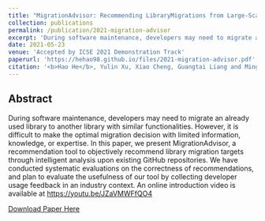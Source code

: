```yaml
---
title: "MigrationAdvisor: Recommending LibraryMigrations from Large-Scale Open-Source Data"
collection: publications
permalink: /publication/2021-migration-advisor
excerpt: 'During software maintenance, developers may need to migrate an already used library to another library with similar functionalities. However, it is difficult to make the optimal migration decision with limited information, knowledge, or expertise. In this paper, we present MigrationAdvisor, a recommendation tool to objectively recommend library migration targets through intelligent analysis upon existing GitHub repositories. We have conducted systematic evaluations on the correctness of recommendations, and plan to evaluate the usefulness of our tool by collecting developer usage feedback in an industry context. An online introduction video is available at https://youtu.be/JZaVMWFfQO4'
date: 2021-05-23
venue: 'Accepted by ICSE 2021 Demonstration Track'
paperurl: 'https://hehao98.github.io/files/2021-migration-advisor.pdf'
citation: '<b>Hao He</b>, Yulin Xu, Xiao Cheng, Guangtai Liang and Minghui Zhou. MigrationAdvisor: Recommending LibraryMigrations from Large-Scale Open-Source Data. Accepted by ICSE 2021 Demonstration Track.'
---
```


## Abstract

During software maintenance, developers may need to migrate an already used library to another library with similar functionalities. However, it is difficult to make the optimal migration decision with limited information, knowledge, or expertise. In this paper, we present MigrationAdvisor, a recommendation tool to objectively recommend library migration targets through intelligent analysis upon existing GitHub repositories. We have conducted systematic evaluations on the correctness of recommendations, and plan to evaluate the usefulness of our tool by collecting developer usage feedback in an industry context. An online introduction video is available at https://youtu.be/JZaVMWFfQO4

[Download Paper Here](http://hehao98.github.io/files/2021-migration-advisor.pdf)

